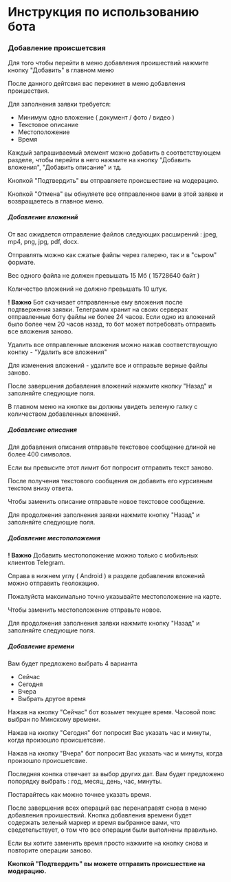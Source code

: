 # Инструкция по использованию бота
### Добавление происшетсвия
Для того чтобы перейти в меню добавления проишествий нажмите кнопку "Добавить" в главном меню

После данного дейтсвия вас перекинет в меню добавления проишествия.

Для заполнения заявки требуется:
- Минимум одно вложение ( документ  / фото / видео )
- Текстовое описание
- Местоположение
- Время

Каждый запрашиваемый элемент можно добавить в соответствующем разделе, чтобы перейти в него нажмите на кнопку "Добавить вложения", "Добавить описание" и тд.

Кнопкой "Подтвердить" вы отправляете происшествие на модерацию.

Кнопкой "Отмена" вы обнуляете все отправленное вами в этой заявке и возвращаетесь в главное меню.

##### Добавление вложений

От вас ожидается отправление файлов следующих расширений : jpeg, mp4, png, jpg, pdf, docx.

Отправлять можно как сжатые файлы через галерею, так и в "сыром" формате.

Вес одного файла не должен превышать 15 Мб ( 15728640 байт )

Количество вложений не должно превышать 10 штук.

**! Важно** Бот скачивает отправленные ему вложения после подтвержения заявки. Телеграмм хранит на своих серверах отправленные боту файлы не более 24 часов. Если одно из вложений было более чем 20 часов назад, то бот может потребовать отправить все вложения заново.

Удалить все отправленные вложения можно нажав соответствующую конпку - "Удалить все вложения"

Для изменения вложений - удалите все и отправьте верные файлы заново.

После завершения добавления вложений нажмите кнопку "Назад" и заполняйте следующие поля.

В главном меню на кнопке вы должны увидеть зеленую галку с количеством добавленных вложений. 

##### Добавление описания

Для добавления описания отправьте текстовое сообщение длиной не более 400 символов. 

Если вы превысите этот лимит бот попросит отправить текст заново.

После получения текстового сообщения он добавить его курсивным текстом внизу ответа.

Чтобы заменить описание отправьте новое текстовое сообщение.

Для продолжения заполнения заявки нажмите кнопку "Назад" и заполняйте следующие поля.

##### Добавление местоположения

**! Важно** Добавить местоположение можно только с мобильных клиентов Telegram.

Справа в  нижнем углу ( Android ) в  разделе добавления вложений можно отправить геолокацию. 

Пожалуйста максимально точно указывайте местоположение на карте.

Чтобы заменить местоположение отправьте новое.

Для продолжения заполнения заявки нажмите кнопку "Назад" и заполняйте следующие поля.

##### Добавление времени
Вам будет предложено выбрать 4 варианта 
- Сейчас
- Сегодня
- Вчера
- Выбрать другое время

Нажав на кнопку "Сейчас" бот возьмет текущее время. Часовой пояс выбран по Минскому времени.

Нажав на кнопку "Сегодня" бот попросит Вас указать час и минуты, когда произошло происшетсвие. 

Нажав на кнопку "Вчера" бот попросит Вас указать час и минуты, когда произошло происшетсвие. 

Последняя конпка отвечает за выбор других дат. Вам будет предложено попорядку выбрать : год, месяц, день, час, минуты.

Постарайтесь как можно точнее указать время.

После завершения всех операций вас перенаправят снова в меню добавления проишествий. Кнопка добавления времени будет содержать зеленый маркер и время выбранное вами, что сведетельствует, о том что все операции были выполнены правильно.

Если вы хотите заменить время просто нажмите на кнопку снова и повторите операции заново.

**Кнопкой "Подтвердить" вы можете отправить происшествие на модерацию.**